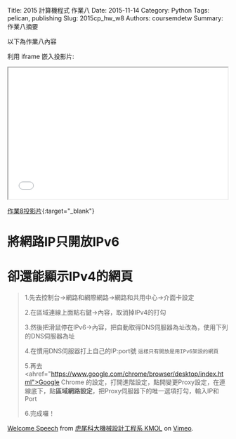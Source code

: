 Title: 2015 計算機程式 作業八
Date: 2015-11-14
Category: Python
Tags: pelican, publishing
Slug: 2015cp_hw_w8
Authors: coursemdetw
Summary: 作業八摘要

以下為作業八內容

利用 iframe 嵌入投影片:

<iframe src="40423226_cp_w8_p.html" width="500" height="300"></iframe>

[作業8投影片](40423226_cp_w8_p.html){:target="_blank"}

將網路IP只開放IPv6
================

卻還能顯示IPv4的網頁
==================

> 1.先去控制台→網路和網際網路→網路和共用中心→介面卡設定
> 
> 2.在區域連線上面點右鍵→內容，取消掉IPv4的打勾
> 
> 3.然後把滑鼠停在IPv6→內容，把自動取得DNS伺服器為址改為，使用下列的DNS伺服器為址
> 
> 4.在慣用DNS伺服器打上自己的IP:port號 `這樣只有開放是用IPv6架設的網頁`
> 
> 5.再去<ahref="https://www.google.com/chrome/browser/desktop/index.html">Google Chrome</a> 的設定，打開進階設定，點開變更Proxy設定，在連線底下，點**區域網路設定**，把Proxy伺服器下的唯一選項打勾，輸入IP和Port
> 
> 6.完成囉！

<p><a href="https://vimeo.com/137724068">Welcome Speech</a> from <a href="https://vimeo.com/user24079973">虎尾科大機械設計工程系 KMOL</a> on <a href="https://vimeo.com">Vimeo</a>.</p>
